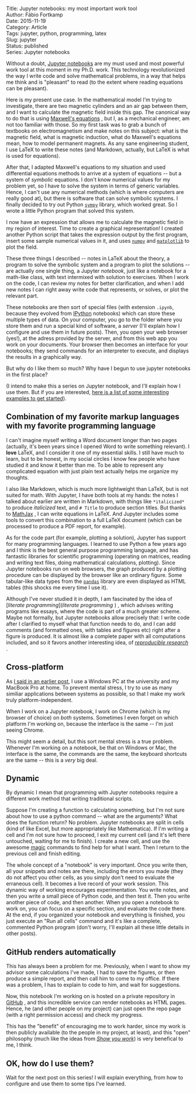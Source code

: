Title: Jupyter notebooks: my most important work tool  
Author: Fábio Fortkamp  
Date: 2015-11-19  
Category: Article  
Tags: jupyter, python, programming, latex  
Slug: jupyter  
Status: published  
Series: Jupyter notebooks  

Without a doubt, [Jupyter notebooks](http://jupyter.org/ ) 
 are my must used and most powerful work tool at this moment in my Ph.D. work. This technology revolutionized the way I write code and solve  mathematical problems, in a way that helps me think and is "pleasant" to read (to the extent where reading equations can be pleasant).

Here is my present use case. In the mathematical model I'm trying to investigate, there are two magnetic cylinders and an air gap between them, and I want to calculate the magnetic field inside this gap. The canonical way to do that is using [Maxwell's equations](https://en.wikipedia.org/wiki/Maxwell%27s_equations ) 
, but I, as a mechanical engineer, am not too familiar with those. So my first task was to grab a bunch of textbooks on electromagnetism and make notes on this subject: what is the magnetic field, what is magnetic induction, what do Maxwell's equations mean, how to model permanent magnets. As any sane engineering student, I use LaTeX to write these notes (and Markdown, actually, but LaTeX is what is used for equations).

After that, I adapted Maxwell's equations to my situation and used differential equations methods to arrive at a system of equations -- but a system of *symbolic* equations. I don't know numerical values for my problem yet, so I have to solve the system in terms of generic variables. Hence, I can't use any numerical methods (which is where computers are really good at), but there is software that can solve symbolic systems. I finally decided to try out Python [`sympy`](http://www.sympy.org/en/index.html ) 
 library, which worked great. So I wrote a little Python program that solved this system.

I now have an expression that allows me to calculate the magnetic field in my region of interest. Time to create a graphical representation! I created another Python script that takes the expression output by the first program, insert some sample numerical values in it, and uses [`numpy`](http://www.numpy.org/) 
 and [`matplotlib`](http://matplotlib.org/ ) 
 to plot the field.

These three things I described -- notes in LaTeX about the theory, a program to solve the symbolic system and a program to plot the solutions -- are actually one single thing, a Jupyter *notebook*, just like a notebook for a math-like class, with text intermixed with solution to exercises. When I work on the code, I can review my notes for better clarification, and when I add new notes I can right away write code that represents, or solves, or plot the relevant part.

These notebooks are then sort of special files (with extension `.ipynb`, because they evolved from [IPython](http://ipython.org/) notebooks) which can store these multiple types of data. On your computer, you go to the folder where you store them and run a special kind of software, a *server* (I'll explain how I configure and use them in future posts). Then, you open your web browser (yes!), at the adress provided by the server, and from this web app you work on your documents. Your browser then becomes an interface for your notebooks; they send commands for an interpreter to execute, and displays the results in a graphically way. 

But why do I like them so much? Why have I begun to use jupyter notebooks in the first place?

(I intend to make this a series on Jupyter notebook, and I'll explain how I use them. But if you are interested, [here is a list of some interesting examples to get started](https://github.com/ipython/ipython/wiki/A-gallery-of-interesting-IPython-Notebooks)).

## Combination of my favorite markup languages with my favorite programming language

I can't imagine myself writing a Word document longer than two pages (actually, it's been years since I opened Word to write something relevant). I **love** LaTeX, and I consider it one of my essential skills. I still have much to learn, but to be honest, in my social circles I know few people who have studied it and know it better than me. To be able to represent any complicated equation with just plain text actually helps me organize my thoughts.

I also like Markdown, which is much more lightweight than LaTeX, but is not suited for math. With Jupyter, I have both tools at my hands: the notes I talked about earlier are written in Markdown, with things like `*italicized*` to produce *italicized* text, and `# Title` to produce section titles. But thanks to [MathJax](https://www.mathjax.org/ ) 
, I can write equations in LaTeX. And Jupyter includes some tools to convert this combination to a full LaTeX document (which can be processed to produce a PDF report, for example).

As for the code part (for example, plotting a solution), Jupyter has support for many programming languages. I learned to use Python a few years ago and I think is the best general purpose programming language, and has fantastic libraries for scientific programming (operating on matrices, reading and writing text files, doing mathematical calculations, plotting). Since Jupyter notebooks run on web browsers, the graph produced by a plotting procedure can be displayed by the browser like an ordinary figure. Some tabular-like data types from the [`pandas`](http://pandas.pydata.org/ ) 
 library are even displayed as HTML tables (this shocks me every time I use it).

Although I've never studied it in depth, I am fascinated by the idea of [*literate programming*](*literate programming* ) 
, which advises writing programs like essays, where the code is part of a much greater scheme. Maybe not formally, but Jupyter notebooks allow precisely that: I write code after I clarified to myself what that function needs to do, and I can add comments (and formatted ones, with tables and figures etc) right after a figure is produced. It is almost like a complete paper with all computations included, and so it favors another interesting idea, of [*reproducible research*](http://www.jstatsoft.org/article/view/v046i03 ) 
.

## Cross-platform

As [I said in an earlier post](http://thermocode.net/blog/tech/ ), I use a Windows PC at the university and my MacBook Pro at home. To prevent mental stress, I try to use as many similiar applications between systems as possible, so that I make my work truly platform-independent.

When I work on a Jupyter notebook, I work on Chrome (which is my browser of choice) on *both* systems. Sometimes I even forget on which platform I'm working on, because the interface is the same -- I'm just seeing Chrome.

This might seem a detail, but this sort mental stress is a true problem. Whenever I'm working on a notebook, be that on Windows or Mac, the interface is the same, the commands are the same, the keyboard shortcuts are the same -- this is a *very* big deal.

## Dynamic

By dynamic I mean that programming with Jupyter notebooks require a different work method that writing traditional scripts.

Suppose I'm creating a function to calculating something, but I'm not sure about how to use a python command -- what are the arguments? What does the function return? No problem. Jupyter notebooks are split in cells (kind of like Excel, but more appropriately like Mathematica). If I'm writing a cell and I'm not sure how to proceed, I exit my current cell (and it's left there untouched, waiting for me to finish). I create a new cell, and use the awesome [magic](http://ipython.org/ipython-doc/dev/interactive/tutorial.html#magics-explained ) 
 commands to find help for what I want. Then I return to the previous cell and finish editing.

The whole concept of a "notebook" is very important. Once you write then, all your snippets and notes are there, including the errors you made (they do not affect you other cells, as you simply don't need to evaluate the erraneous cell). It becomes a live record of your work session. This dynamic way of working encourages experimentation. You write notes, and then you write a small piece of Python code, and then test it. Then you write another piece of code, and then another. When you open a notebook to work on, you can focus on a specific section, and evaluate the code there. At the end, if you organized your notebook and everything is finished, you just execute an "Run all cells" command and it's like a complete, commented Python program (don't worry, I'll explain all these little details in other posts).

## GitHub renders automatically

This has always been a problem for me. Previously, when I want to show my advisor some calculations I've made, I had to save the figures, or then produce a simple report, and then call him to come to my office. If there was a problem, I has to explain to code to him, and wait for suggestions.

Now, this notebook I'm working on is hosted on a private repository in [GitHub](http://github.com ) 
, and this incredible service can render notebooks as HTML pages. Hence, he (and other people on my project) can just open the repo page (with a right permission access) and check my progress. 

This has the "benefit" of encouraging me to work harder, since my work is then publicly available  (to the people in my project, at least), and this "open" philosophy (much like the ideas from [*Show you work*](http://thermocode.net/blog/welcome/ )) is very benefical to me, I think.

## OK, how do I use them?

Wait for the next post on this series! I will explain everything, from how to configure and use them to some tips I've learned.
